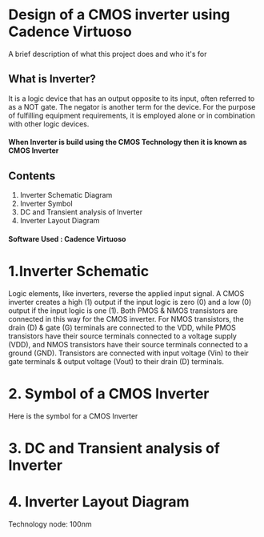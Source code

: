
# Design of a CMOS inverter using Cadence Virtuoso

A brief description of what this project does and who it's for

## What is Inverter?
  It is a logic device that has an output opposite to its input, often referred to as a NOT gate. The negator is another term for the device. For the purpose of fulfilling equipment requirements, it is employed alone or in combination with other logic devices.

#### When Inverter is build using the CMOS Technology then it is known as CMOS Inverter

## Contents
1. Inverter Schematic Diagram
2. Inverter Symbol
3. DC and Transient analysis of Inverter
4. Inverter Layout Diagram 

#### Software Used :  Cadence Virtuoso

# 1.Inverter Schematic
Logic elements, like inverters, reverse the applied input signal. A CMOS inverter creates a high (1) output if the input logic is zero (0) and a low (0) output if the input logic is one (1). Both PMOS & NMOS transistors are connected in this way for the CMOS inverter. For NMOS transistors, the drain (D) & gate (G) terminals are connected to the VDD, while PMOS transistors have their source terminals connected to a voltage supply (VDD), and NMOS transistors have their source terminals connected to a ground (GND). Transistors are connected with input voltage (Vin) to their gate terminals & output voltage (Vout) to their drain (D) terminals.

# 2. Symbol of a CMOS Inverter

Here is the symbol for a CMOS Inverter

# 3. DC and Transient analysis of Inverter

# 4. Inverter Layout Diagram 
Technology node: 100nm